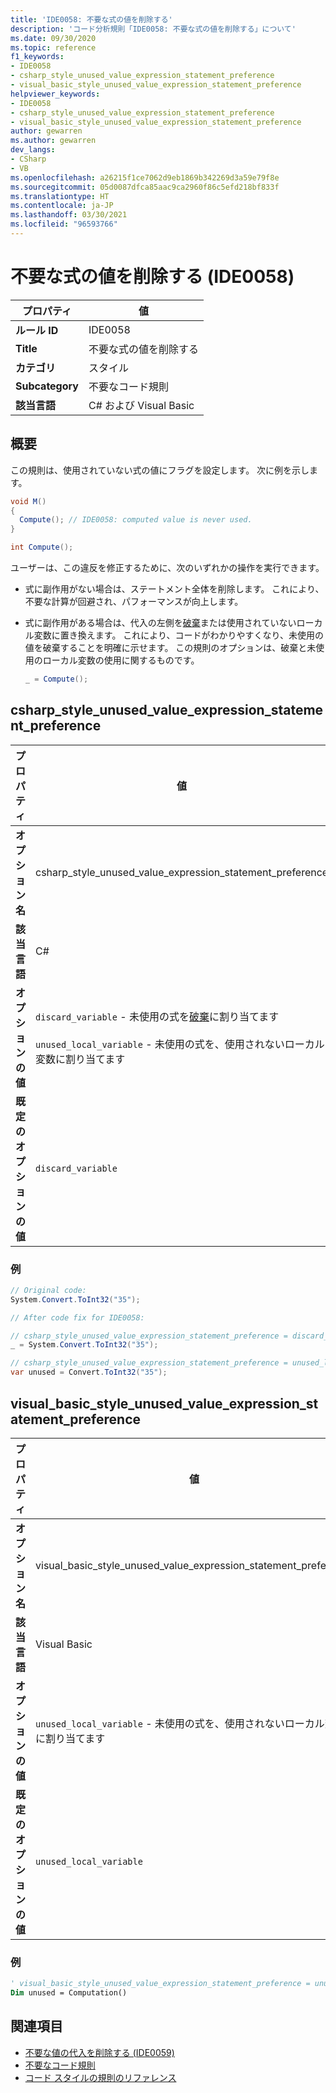 ```yaml
---
title: 'IDE0058: 不要な式の値を削除する'
description: 'コード分析規則「IDE0058: 不要な式の値を削除する」について'
ms.date: 09/30/2020
ms.topic: reference
f1_keywords:
- IDE0058
- csharp_style_unused_value_expression_statement_preference
- visual_basic_style_unused_value_expression_statement_preference
helpviewer_keywords:
- IDE0058
- csharp_style_unused_value_expression_statement_preference
- visual_basic_style_unused_value_expression_statement_preference
author: gewarren
ms.author: gewarren
dev_langs:
- CSharp
- VB
ms.openlocfilehash: a26215f1ce7062d9eb1869b342269d3a59e79f8e
ms.sourcegitcommit: 05d0087dfca85aac9ca2960f86c5efd218bf833f
ms.translationtype: HT
ms.contentlocale: ja-JP
ms.lasthandoff: 03/30/2021
ms.locfileid: "96593766"
---
```

# <a name="remove-unnecessary-expression-value-ide0058"></a>不要な式の値を削除する (IDE0058)

|プロパティ|値|
|-|-|
| **ルール ID** | IDE0058 |
| **Title** | 不要な式の値を削除する |
| **カテゴリ** | スタイル |
| **Subcategory** | 不要なコード規則 |
| **該当言語** | C# および Visual Basic |

## <a name="overview"></a>概要

この規則は、使用されていない式の値にフラグを設定します。 次に例を示します。

```csharp
void M()
{
  Compute(); // IDE0058: computed value is never used.
}

int Compute();
```

ユーザーは、この違反を修正するために、次のいずれかの操作を実行できます。

- 式に副作用がない場合は、ステートメント全体を削除します。 これにより、不要な計算が回避され、パフォーマンスが向上します。

- 式に副作用がある場合は、代入の左側を[破棄](../../../csharp/discards.md)または使用されていないローカル変数に置き換えます。 これにより、コードがわかりやすくなり、未使用の値を破棄することを明確に示せます。 この規則のオプションは、破棄と未使用のローカル変数の使用に関するものです。

  ```csharp
  _ = Compute();
  ```

## <a name="csharp_style_unused_value_expression_statement_preference"></a>csharp_style_unused_value_expression_statement_preference

|プロパティ|値|
|-|-|
| **オプション名** | csharp_style_unused_value_expression_statement_preference
| **該当言語** | C# |
| **オプションの値** | `discard_variable` - 未使用の式を[破棄](../../../csharp/discards.md)に割り当てます <br /><br />`unused_local_variable` - 未使用の式を、使用されないローカル変数に割り当てます |
| **既定のオプションの値** | `discard_variable` |

### <a name="example"></a>例

```csharp
// Original code:
System.Convert.ToInt32("35");

// After code fix for IDE0058:

// csharp_style_unused_value_expression_statement_preference = discard_variable
_ = System.Convert.ToInt32("35");

// csharp_style_unused_value_expression_statement_preference = unused_local_variable
var unused = Convert.ToInt32("35");
```

## <a name="visual_basic_style_unused_value_expression_statement_preference"></a>visual_basic_style_unused_value_expression_statement_preference

|プロパティ|値|
|-|-|
| **オプション名** | visual_basic_style_unused_value_expression_statement_preference
| **該当言語** | Visual Basic |
| **オプションの値** | `unused_local_variable` - 未使用の式を、使用されないローカル変数に割り当てます |
| **既定のオプションの値** | `unused_local_variable` |

### <a name="example"></a>例

```vb
' visual_basic_style_unused_value_expression_statement_preference = unused_local_variable
Dim unused = Computation()
```

## <a name="see-also"></a>関連項目

- [不要な値の代入を削除する (IDE0059)](ide0059.md)
- [不要なコード規則](unnecessary-code-rules.md)
- [コード スタイルの規則のリファレンス](index.md)
